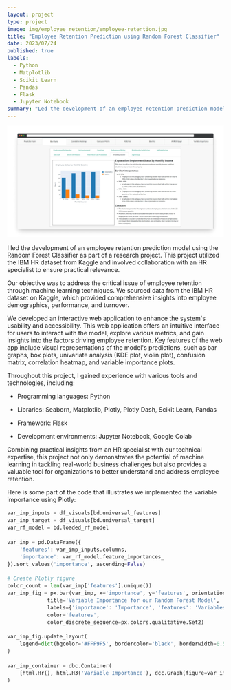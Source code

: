 ```yaml
---
layout: project
type: project
image: img/employee_retention/employee-retention.jpg
title: "Employee Retention Prediction using Random Forest Classifier"
date: 2023/07/24
published: true
labels:
  - Python
  - Matplotlib
  - Scikit Learn
  - Pandas
  - Flask
  - Jupyter Notebook
summary: "Led the development of an employee retention prediction model using the Random Forest Classifier, based on the IBM HR dataset from Kaggle, in collaboration with an HR specialist for practical relevance."
---
```


<img class="img-fluid" src="../img/employee_retention/transparent.png">

I led the development of an employee retention prediction model using the Random Forest Classifier as part of a research project. This project utilized the IBM HR dataset from Kaggle and involved collaboration with an HR specialist to ensure practical relevance.

Our objective was to address the critical issue of employee retention through machine learning techniques. We sourced data from the IBM HR dataset on Kaggle, which provided comprehensive insights into employee demographics, performance, and turnover.

We developed an interactive web application to enhance the system's usability and accessibility. This web application offers an intuitive interface for users to interact with the model, explore various metrics, and gain insights into the factors driving employee retention. Key features of the web app include visual representations of the model's predictions, such as bar graphs, box plots, univariate analysis (KDE plot, violin plot), confusion matrix, correlation heatmap, and variable importance plots.

Throughout this project, I gained experience with various tools and technologies, including:

- Programming languages: Python

- Libraries: Seaborn, Matplotlib, Plotly, Plotly Dash, Scikit Learn, Pandas

- Framework: Flask

- Development environments: Jupyter Notebook, Google Colab

Combining practical insights from an HR specialist with our technical expertise, this project not only demonstrates the potential of machine learning in tackling real-world business challenges but also provides a valuable tool for organizations to better understand and address employee retention.

Here is some part of the code that illustrates we implemented the variable importance using Plotly:

```python
var_imp_inputs = df_visuals[bd.universal_features]
var_imp_target = df_visuals[bd.universal_target]
var_rf_model = bd.loaded_rf_model

var_imp = pd.DataFrame({
    'features': var_imp_inputs.columns,
    'importance': var_rf_model.feature_importances_
}).sort_values('importance', ascending=False)

# Create Plotly figure
color_count = len(var_imp['features'].unique())
var_imp_fig = px.bar(var_imp, x='importance', y='features', orientation='h',
             title='Variable Importance for our Random Forest Model',
             labels={'importance': 'Importance', 'features': 'Variables'},
             color='features',
             color_discrete_sequence=px.colors.qualitative.Set2)

var_imp_fig.update_layout(
    legend=dict(bgcolor='#FFF9F5', bordercolor='black', borderwidth=0.5)
)

var_imp_container = dbc.Container(
    [html.Hr(), html.H3('Variable Importance'), dcc.Graph(figure=var_imp_fig, style={'border': '1px solid black', 'margin': '10px'})]
)
```
 
